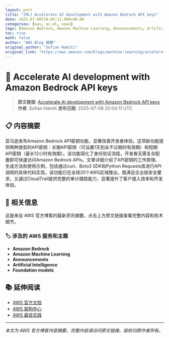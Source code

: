 ```yaml
---
layout: post
title: "[ML] Accelerate AI development with Amazon Bedrock API keys"
date: 2025-07-08T20:04:11.000+00:00
categories: [aws, ai-ml, news]
tags: [Amazon Bedrock, Amazon Machine Learning, Announcements, Artificial Intelligence, Foundation models]
toc: true
math: false
author: "AWS Blog 摘要"
original_author: "Sofian Hamiti"
original_link: "https://aws.amazon.com/blogs/machine-learning/accelerate-ai-development-with-amazon-bedrock-api-keys/"
---
```


# 🤖 Accelerate AI development with Amazon Bedrock API keys

> **原文链接**: [Accelerate AI development with Amazon Bedrock API keys](https://aws.amazon.com/blogs/machine-learning/accelerate-ai-development-with-amazon-bedrock-api-keys/)
> **作者**: Sofian Hamiti
> **发布日期**: 2025-07-08 20:04:11 UTC

## 📋 内容摘要

亚马逊发布Amazon Bedrock API密钥功能，显著改善开发者体验。这项新功能提供两种类型的API密钥：长期API密钥（可设置1天到永不过期的有效期）和短期API密钥（最长12小时有效期）。该功能简化了身份验证流程，开发者无需复杂配置即可快速访问Amazon Bedrock APIs。文章详细介绍了API密钥的工作原理、生成方法和使用示例，包括通过curl、Boto3 SDK和Python Requests库进行API调用的具体代码实现。该功能已在全球20个AWS区域推出，既满足企业级安全要求，又通过CloudTrail提供完整的审计跟踪能力，显著提升了客户接入效率和开发体验。

## 🔗 相关信息

这是来自 AWS 官方博客的最新资讯摘要。点击上方原文链接查看完整内容和技术细节。

### 🏷️ 涉及的 AWS 服务和主题

- **Amazon Bedrock**
- **Amazon Machine Learning**
- **Announcements**
- **Artificial Intelligence**
- **Foundation models**

## 📚 延伸阅读

- [AWS 官方文档](https://docs.aws.amazon.com/)
- [AWS 架构中心](https://aws.amazon.com/architecture/)
- [AWS 最佳实践](https://aws.amazon.com/architecture/well-architected/)

---

*本文为 AWS 官方博客内容摘要，完整内容请访问原文链接。版权归原作者所有。*